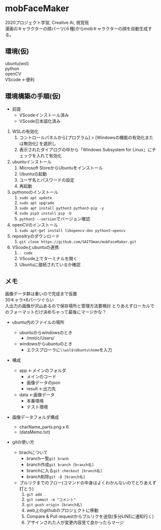 # mobFaceMaker
2020プロジェクト学習, Creative Ai, 視覚班  
漫画のキャラクターの顔パーツ(６種)からmobキャラクターの顔を自動生成する。
## 環境(仮)
ubuntu(wsl)  
python  
openCV  
VScode ←便利
## 環境構築の手順(仮)
- 前提
    - VScodeインストール済み
    - VScode日本語化済み
1. WSLの有効化
    1. コントロールパネルから[プログラム] > [Windowsの機能の有効化または無効化] を選択し
    1. 表示されたダイアログの中から「Windows Subsystem for Linux」にチェックを入れて有効化
1. ubuntuインストール
    1. Microsoft StoreからUbuntuをインストール
    1. Ubuntuの起動
    1. ユーザ名とパスワードの設定
    1. 再起動
1. pythonoのインストール
    1. `sudo apt update`
    1. `sudo apt upgrade`
    1. `sudo apt install python3 python3-pip -y`
    1. `sudo pip3 install pip -U`
    1. `python3 --version`でバージョン確認
1. openCVのインストール
    1. `sudo apt-get install libopencv-dev python3-opencv`
1. repositryのダウンロード
    1. `git clone https://github.com/SAITOman/mobFaceMaker.git`
1. VScodeとubuntuの連携
    1. `. code`
    1. VScode上でターミナルを開く
    1. Ubuntuに接続されているか確認
## メモ
画像データ群は重いので完成まで仮置  
30キャラ×6パーツぐらい  
入出力の画像が沢山あるので保存場所と管理方法要検討
とりあえずローカルでのフォーマットだけ決めちゃって最後にマージかな？

- ubuntu内のファイルの場所
    - ubuntuからwindowsのとき
        - /mnt/c/Users/
    - windowsからubuntuのとき
        - エクスプローラに`\\wsl$\Ubuntu\home`を入力
- 構成
    - app <-メインのフォルダ
        - メインのコード
        - 画像データのjson
        - result <-出力先
    - data <-画像データ
        - 本番環境
        - テスト環境
- 画像データフォルダ構成
    - charName_parts.png x 6
    - (dataMemo.txt)

- gitの使い方
    - brachについて
        - branch一覧`git branh`
        - branch作成`git branch [branch名]`
        - branchに入る`git checkout [branch名]`
        - branch削除`git -D [branch名]`
    - プルリクまでのフロー(コマンドの中身はよくわかんないのでとりあえず打とう)
        1. `git add .`
        1. `git commit -m "コメント"`
        1. `git push origin [branch名]`
        1. web上のgithubのプロジェクトに移動
        1. Compare & Pull requestからプルリクを送信(多分LINEに通知行く)
        1. アサインされた人が変更内容見て良かったらマージ
